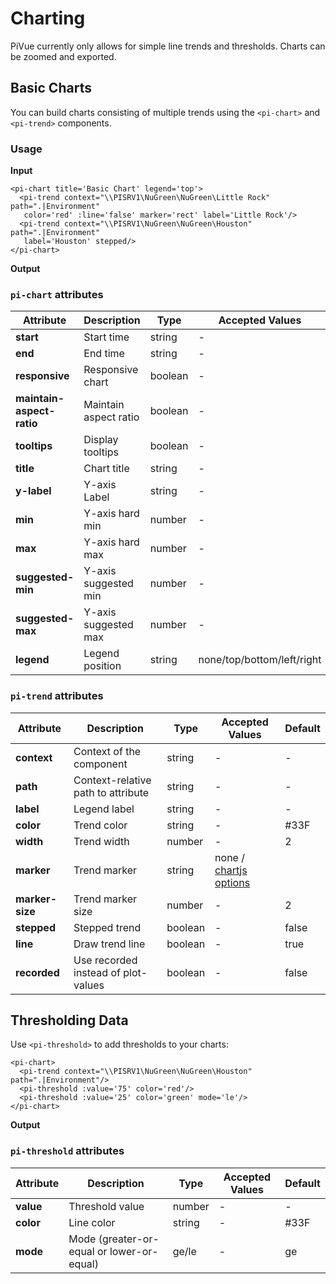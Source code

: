 # Charting
PiVue currently only allows for simple line trends and thresholds.
Charts can be zoomed and exported.

## Basic Charts

You can build charts consisting of multiple trends using the 
```<pi-chart>``` and ```<pi-trend>``` components.
### Usage
**Input**
```vue
<pi-chart title='Basic Chart' legend='top'>
  <pi-trend context="\\PISRV1\NuGreen\NuGreen\Little Rock" path=".|Environment" 
   color='red' :line='false' marker='rect' label='Little Rock'/>
  <pi-trend context="\\PISRV1\NuGreen\NuGreen\Houston" path=".|Environment" 
   label='Houston' stepped/>
</pi-chart>
```
**Output**
<ClientOnly>
<pi-chart title='Basic Chart' legend='top'>
<pi-trend context="\\PISRV1\NuGreen\NuGreen\Little Rock" path=".|Environment" color='red' marker='rect' label='Little Rock' stepped/>
<pi-trend context="\\PISRV1\NuGreen\NuGreen\Houston" path=".|Environment" label='Houston' />
</pi-chart>
</ClientOnly>


### ```pi-chart``` attributes

| Attribute | Description | Type | Accepted Values | Default |
| --------- | ----------- | ---- | --------------- | ------- |
| **start**   | Start time  | string | - | *-24h |
| **end**   | End time  | string | - | * |
| **responsive**   | Responsive chart  | boolean | - | true |
| **maintain-aspect-ratio**   | Maintain aspect ratio  | boolean | - | true |
| **tooltips**   | Display tooltips  | boolean | - | true |
| **title**   | Chart title  | string | - | - |
| **y-label**   | Y-axis Label | string | - | - |
| **min**   | Y-axis hard min | number | - | - |
| **max**   | Y-axis hard max | number | - | - |
| **suggested-min**   | Y-axis suggested min | number | - | - |
| **suggested-max**   | Y-axis suggested max | number | - | - |
| **legend**   | Legend position | string | none/top/bottom/left/right | none |

### ```pi-trend``` attributes

| Attribute | Description | Type | Accepted Values | Default |
| --------- | ----------- | ---- | --------------- | ------- |
| **context**   | Context of the component  | string | - | - |
| **path**   | Context-relative path to attribute | string | - | - |
| **label**   | Legend label | string | - | - |
| **color**   | Trend color | string | - | #33F |
| **width**   | Trend width | number | - | 2 |
| **marker**   | Trend marker | string | none / [chartjs options](https://www.chartjs.org/docs/latest/configuration/elements#point-styles) |  |
| **marker-size**   | Trend marker size | number | - | 2 |
| **stepped**   | Stepped trend | boolean | - | false |
| **line**   | Draw trend line | boolean | - | true |
| **recorded**   | Use recorded instead of plot-values | boolean | - | false |


## Thresholding Data
Use ```<pi-threshold>``` to add thresholds to your charts:
```vue
<pi-chart>
  <pi-trend context="\\PISRV1\NuGreen\NuGreen\Houston" path=".|Environment"/>
  <pi-threshold :value='75' color='red'/>
  <pi-threshold :value='25' color='green' mode='le'/>
</pi-chart>
```
**Output**
<ClientOnly>
<pi-chart title='Chart with Threshold lines'>
  <pi-trend context="\\PISRV1\NuGreen\NuGreen\Houston" path=".|Environment" />
  <pi-threshold :value='75' color='red' mode='ge'/>
  <pi-threshold :value='50' color='green' mode='le'/>
</pi-chart>
</ClientOnly>

### ```pi-threshold``` attributes

| Attribute | Description | Type | Accepted Values | Default |
| --------- | ----------- | ---- | --------------- | ------- |
| **value**   | Threshold value | number | - | - |
| **color**   | Line color | string | - | #33F |
| **mode**   | Mode (greater-or-equal or lower-or-equal) | ge/le | - | ge |

